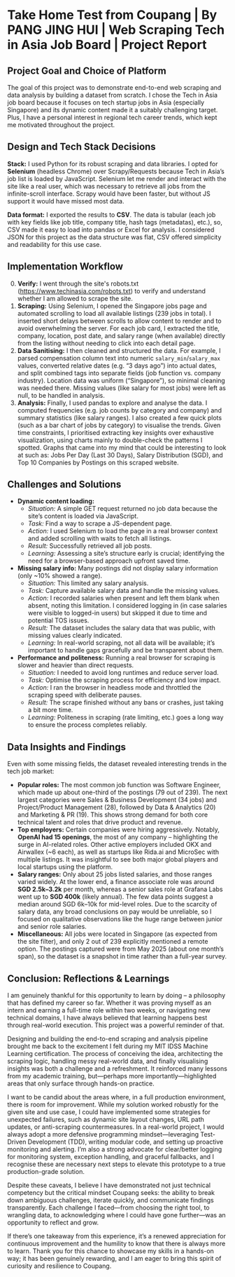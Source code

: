# Take Home Test from Coupang | By PANG JING HUI | Web Scraping Tech in Asia Job Board | Project Report



## Project Goal and Choice of Platform

The goal of this project was to demonstrate end-to-end web scraping and data analysis by building a dataset from scratch. I chose the Tech in Asia job board because it focuses on tech startup jobs in Asia (especially Singapore) and its dynamic content made it a suitably challenging target. Plus, I have a personal interest in regional tech career trends, which kept me motivated throughout the project.



## Design and Tech Stack Decisions

**Stack:** I used Python for its robust scraping and data libraries. I opted for **Selenium** (headless Chrome) over Scrapy/Requests because Tech in Asia’s job list is loaded by JavaScript. Selenium let me render and interact with the site like a real user, which was necessary to retrieve all jobs from the infinite-scroll interface. Scrapy would have been faster, but without JS support it would have missed most data.

**Data format:** I exported the results to **CSV**. The data is tabular (each job with key fields like job title, company title, hash tags (metadatas), etc.), so, CSV made it easy to load into pandas or Excel for analysis. I considered JSON for this project as the data structure was flat, CSV offered simplicity and readability for this use case.



## Implementation Workflow
0. **Verify:** I went through the site's robots.txt (https://www.techinasia.com/robots.txt) to verify and understand whether I am allowed to scrape the site.
1. **Scraping:** Using Selenium, I opened the Singapore jobs page and automated scrolling to load all available listings (239 jobs in total). I inserted short delays between scrolls to allow content to render and to avoid overwhelming the server. For each job card, I extracted the title, company, location, post date, and salary range (when available) directly from the listing without needing to click into each detail page.
2. **Data Sanitising:** I then cleaned and structured the data. For example, I parsed compensation column text into numeric `salary_min`/`salary_max` values, converted relative dates (e.g. “3 days ago”) into actual dates, and split combined tags into separate fields (job function vs. company industry). Location data was uniform (“Singapore”), so minimal cleaning was needed there. Missing values (like salary for most jobs) were left as null, to be handled in analysis.
3. **Analysis:** Finally, I used pandas to explore and analyse the data. I computed frequencies (e.g. job counts by category and company) and summary statistics (like salary ranges). I also created a few quick plots (such as a bar chart of jobs by category) to visualise the trends. Given time constraints, I prioritised extracting key insights over exhaustive visualization, using charts mainly to double-check the patterns I spotted. Graphs that came into my mind that could be interesting to look at such as: Jobs Per Day (Last 30 Days), Salary Distribution (SGD), and Top 10 Companies by Postings on this scraped website.



## Challenges and Solutions

* **Dynamic content loading:**
  * *Situation:* A simple GET request returned no job data because the site’s content is loaded via JavaScript.
  * *Task:* Find a way to scrape a JS-dependent page.
  * *Action:* I used Selenium to load the page in a real browser context and added scrolling with waits to fetch all listings.
  * *Result:* Successfully retrieved all job posts.
  * *Learning:* Assessing a site’s structure early is crucial; identifying the need for a browser-based approach upfront saved time.
* **Missing salary info:** Many postings did not display salary information (only \~10% showed a range).
  * *Situation:* This limited any salary analysis.
  * *Task:* Capture available salary data and handle the missing values.
  * *Action:* I recorded salaries when present and left them blank when absent, noting this limitation. I considered logging in (in case salaries were visible to logged-in users) but skipped it due to time and potential TOS issues.
  * *Result:* The dataset includes the salary data that was public, with missing values clearly indicated.
  * *Learning:* In real-world scraping, not all data will be available; it’s important to handle gaps gracefully and be transparent about them.
* **Performance and politeness:** Running a real browser for scraping is slower and heavier than direct requests.
  * *Situation:* I needed to avoid long runtimes and reduce server load.
  * *Task:* Optimise the scraping process for efficiency and low impact.
  * *Action:* I ran the browser in headless mode and throttled the scraping speed with deliberate pauses.
  * *Result:* The scrape finished without any bans or crashes, just taking a bit more time.
  * *Learning:* Politeness in scraping (rate limiting, etc.) goes a long way to ensure the process completes reliably.

## Data Insights and Findings

Even with some missing fields, the dataset revealed interesting trends in the tech job market:

* **Popular roles:** The most common job function was Software Engineer, which made up about one-third of the postings (79 out of 239). The next largest categories were Sales & Business Development (34 jobs) and Project/Product Management (28), followed by Data & Analytics (20) and Marketing & PR (19). This shows strong demand for both core technical talent and roles that drive product and revenue.
* **Top employers:** Certain companies were hiring aggressively. Notably, **OpenAI had 15 openings**, the most of any company – highlighting the surge in AI-related roles. Other active employers included OKX and Airwallex (\~6 each), as well as startups like Rida.ai and MicroSec with multiple listings. It was insightful to see both major global players and local startups using the platform.
* **Salary ranges:** Only about 25 jobs listed salaries, and those ranges varied widely. At the lower end, a finance associate role was around **SGD 2.5k–3.2k** per month, whereas a senior sales role at Grafana Labs went up to **SGD 400k** (likely annual). The few data points suggest a median around SGD 6k–10k for mid-level roles. Due to the scarcity of salary data, any broad conclusions on pay would be unreliable, so I focused on qualitative observations like the huge range between junior and senior role salaries.
* **Miscellaneous:** All jobs were located in Singapore (as expected from the site filter), and only 2 out of 239 explicitly mentioned a remote option. The postings captured were from May 2025 (about one month’s span), so the dataset is a snapshot in time rather than a full-year survey.

## Conclusion: Reflections & Learnings

I am genuinely thankful for this opportunity to learn by doing – a philosophy that has defined my career so far. Whether it was proving myself as an intern and earning a full-time role within two weeks, or navigating new technical domains, I have always believed that learning happens best through real-world execution. This project was a powerful reminder of that.

Designing and building the end-to-end scraping and analysis pipeline brought me back to the excitement I felt during my MIT IDSS Machine Learning certification. The process of conceiving the idea, architecting the scraping logic, handling messy real-world data, and finally visualising insights was both a challenge and a refreshment. It reinforced many lessons from my academic training, but—perhaps more importantly—highlighted areas that only surface through hands-on practice.

I want to be candid about the areas where, in a full production environment, there is room for improvement. While my solution worked robustly for the given site and use case, I could have implemented some strategies for unexpected failures, such as dynamic site layout changes, URL path updates, or anti-scraping countermeasures. In a real-world project, I would always adopt a more defensive programming mindset—leveraging Test-Driven Development (TDD), writing modular code, and setting up proactive monitoring and alerting. I’m also a strong advocate for clear/better logging for monitoring system, exception handling, and graceful fallbacks, and I recognise these are necessary next steps to elevate this prototype to a true production-grade solution.

Despite these caveats, I believe I have demonstrated not just technical competency but the critical mindset Coupang seeks: the ability to break down ambiguous challenges, iterate quickly, and communicate findings transparently. Each challenge I faced—from choosing the right tool, to wrangling data, to acknowledging where I could have gone further—was an opportunity to reflect and grow.

If there’s one takeaway from this experience, it’s a renewed appreciation for continuous improvement and the humility to know that there is always more to learn. Thank you for this chance to showcase my skills in a hands-on way; it has been genuinely rewarding, and I am eager to bring this spirit of curiosity and resilience to Coupang.
